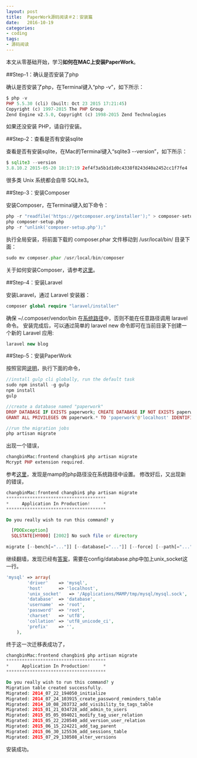 ```yaml
---
layout: post
title:  PaperWork源码阅读＃2：安装篇
date:   2016-10-19
categories:
- coding
tags:
- 源码阅读
---
```



本文从零基础开始，学习**如何在MAC上安装PaperWork**。

##Step-1：确认是否安装了php

确认是否安装了php，在Terminal键入“php -v”，如下所示：

```php
$ php -v
PHP 5.5.30 (cli) (built: Oct 23 2015 17:21:45) 
Copyright (c) 1997-2015 The PHP Group
Zend Engine v2.5.0, Copyright (c) 1998-2015 Zend Technologies
```
如果还没安装 PHP，请自行安装。

##Step-2：查看是否有安装sqlite

查看是否有安装sqlite，在Mac的Terminal键入“sqlite3 --version”，如下所示：

```php
$ sqlite3 --version
3.8.10.2 2015-05-20 18:17:19 2ef4f3a5b1d1d0c4338f8243d40a2452cc1f7fe4
```
很多类 Unix 系统都会自带 SQLite3。


##Step-3：安装Composer

安装Composer，在Terminal键入如下命令：

```php
php -r "readfile('https://getcomposer.org/installer');" > composer-setup.php
php composer-setup.php
php -r "unlink('composer-setup.php');"
```

执行全局安装，将前面下载的 composer.phar 文件移动到 /usr/local/bin/ 目录下面：

```php
sudo mv composer.phar /usr/local/bin/composer
```

关于如何安装Composer，请参考[这里][1]。


##Step-4：安装Laravel

安装Laravel，通过 Laravel 安装器：

```php
composer global require "laravel/installer"
```

确保 ~/.composer/vendor/bin 在[系统路径][2]中，否则不能在任意路径调用 laravel 命令。
安装完成后，可以通过简单的 laravel new 命令即可在当前目录下创建一个新的 Laravel 应用:
```php
laravel new blog
```

##Step-5：安装PaperWork

按照官网[说明][3]，执行下面的命令，

```php
//install gulp cli globally, run the default task
sudo npm install -g gulp
npm install
gulp

//create a database named "paperwork"
DROP DATABASE IF EXISTS paperwork; CREATE DATABASE IF NOT EXISTS paperwork DEFAULT CHARACTER SET utf8 COLLATE utf8_general_ci;
GRANT ALL PRIVILEGES ON paperwork.* TO 'paperwork'@'localhost' IDENTIFIED BY 'paperwork' WITH GRANT OPTION; FLUSH PRIVILEGES;

//run the migration jobs
php artisan migrate
```

出现一个错误，
```php
changbinMac:frontend changbin$ php artisan migrate
Mcrypt PHP extension required.
```

参考[这里][4]，发现是mamp的php路径没在系统路径中设置。
修改好后，又出现新的错误，

```php
changbinMac:frontend changbin$ php artisan migrate
**************************************
*     Application In Production!     *
**************************************

Do you really wish to run this command? y

  [PDOException]                                    
  SQLSTATE[HY000] [2002] No such file or directory  
                                                    
migrate [--bench[="..."]] [--database[="..."]] [--force] [--path[="..."]] [--package[="..."]] [--pretend] [--seed]

```

继续翻墙，发现已经有[答案][5]，需要在config/database.php中加上unix_socket这一行。

```php
'mysql' => array(
        'driver'    => 'mysql',
        'host'      => 'localhost',
        'unix_socket'   => '/Applications/MAMP/tmp/mysql/mysql.sock',
        'database'  => 'database',
        'username'  => 'root',
        'password'  => 'root',
        'charset'   => 'utf8',
        'collation' => 'utf8_unicode_ci',
        'prefix'    => '',
    ),
```

终于这一次迁移表成功了，

```php
changbinMac:frontend changbin$ php artisan migrate
**************************************
*     Application In Production!     *
**************************************

Do you really wish to run this command? y
Migration table created successfully.
Migrated: 2014_07_22_194050_initialize
Migrated: 2014_07_24_103915_create_password_reminders_table
Migrated: 2014_10_08_203732_add_visibility_to_tags_table
Migrated: 2015_01_21_034728_add_admin_to_users
Migrated: 2015_05_05_094021_modify_tag_user_relation
Migrated: 2015_05_22_220540_add_version_user_relation
Migrated: 2015_06_15_224221_add_tag_parent
Migrated: 2015_06_30_125536_add_sessions_table
Migrated: 2015_07_29_130508_alter_versions

```

安装成功。


  [1]: http://pkg.phpcomposer.com
  [2]: http://www.cyberciti.biz/faq/appleosx-bash-unix-change-set-path-environment-variable/
  [3]: http://paperwork.rocks
  [4]: http://stackoverflow.com/questions/16830405/laravel-requires-the-mcrypt-php-extension
  [5]: http://stackoverflow.com/questions/19475762/setting-up-laravel-on-a-mac-php-artisan-migrate-error-no-such-file-or-directory